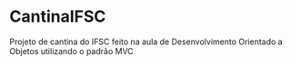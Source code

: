 # CantinaIFSC
Projeto de cantina do IFSC feito na aula de Desenvolvimento Orientado a Objetos utilizando o padrão MVC
